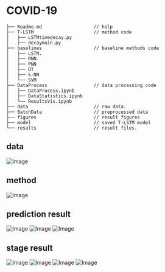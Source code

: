 # COVID-19

    ├── Readme.md                   // help  
    ├── T-LSTM                      // method code    
    │   ├── LSTMtimedecay.py      
    │   ├── decaymain.py               
    ├── baselines                   // baseline methods code 
    │   ├── LSTM. 
    │   ├── RNN. 
    │   ├── PNN                 
    │   ├── DT         
    │   ├── k-NN                
    │   └── SVM    
    ├── DataProcess                 // data processing code 
    │   ├── DataProcess.ipynb         
    │   ├── DataStatistics.ipynb                
    │   └── ResultsVis.ipynb    
    ├── data                        // raw data. 
    ├── BatchData                   // preprocessed data 
    ├── figures                     // result figures     
    ├── model                       // saved T-LSTM model
    └── results                     // result files. 
    
## data
![Image](https://github.com/scxhhh/COVID-19/blob/main/figures/stage.png) 
## method
![Image](https://github.com/scxhhh/COVID-19/blob/main/figures/method.png) 
## prediction result
![Image](https://github.com/scxhhh/COVID-19/blob/main/figures/train.png) 
![Image](https://github.com/scxhhh/COVID-19/blob/main/figures/result1.png) 
![Image](https://github.com/scxhhh/COVID-19/blob/main/figures/result2.png) 
## stage result
![Image](https://github.com/scxhhh/COVID-19/blob/main/figures/stage.png) 
![Image](https://github.com/scxhhh/COVID-19/blob/main/figures/stagefeature.png) 
![Image](https://github.com/scxhhh/COVID-19/blob/main/figures/result4.png)
![Image](https://github.com/scxhhh/COVID-19/blob/main/figures/result3.png)
